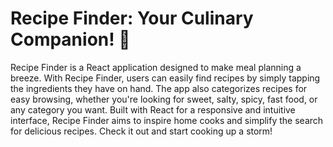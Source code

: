 # Recipe Finder: Your Culinary Companion! 🍴

Recipe Finder is a React application designed to make meal planning a breeze. With Recipe Finder, users can easily find recipes by simply tapping the ingredients they have on hand. The app also categorizes recipes for easy browsing, whether you're looking for sweet, salty, spicy, fast food, or any category you want. Built with React for a responsive and intuitive interface, Recipe Finder aims to inspire home cooks and simplify the search for delicious recipes. Check it out and start cooking up a storm!


